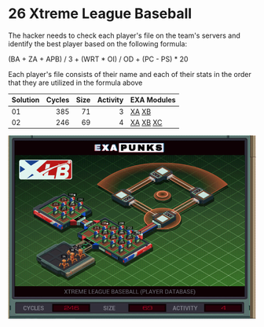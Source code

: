 # 26 Xtreme League Baseball

The hacker needs to check each player's file on the team's servers and identify the best player based on the following formula: 

(BA + ZA + APB) / 3 + (WRT * OI) / OD + (PC - PS) * 20

Each player's file consists of their name and each of their stats in the order that they are utilized in the formula above

| Solution | Cycles | Size | Activity | EXA Modules|
|:---------|-------:|-----:|---------:|------------|
| 01       |    385 |   71 |       3 | [XA](01-XA.exa) [XB](01-XB.exa) |
| 02       |    246 |   69 |       4 | [XA](02-XA.exa) [XB](02-XB.exa) [XC](02-XC.exa) |

![Solution 02](EXAPUNKS%20-%20Xtreme%20League%20Baseball.gif "Solution 02")
